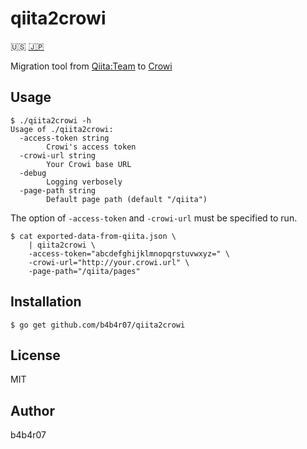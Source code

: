 qiita2crowi
===========

:us: [:jp:](./docs/README_ja.md)

Migration tool from [Qiita:Team](https://teams.qiita.com/) to [Crowi](http://site.crowi.wiki/)

## Usage

```console
$ ./qiita2crowi -h
Usage of ./qiita2crowi:
  -access-token string
        Crowi's access token
  -crowi-url string
        Your Crowi base URL
  -debug
        Logging verbosely
  -page-path string
        Default page path (default "/qiita")
```

The option of `-access-token` and `-crowi-url` must be specified to run.

```console
$ cat exported-data-from-qiita.json \
    | qiita2crowi \
    -access-token="abcdefghijklmnopqrstuvwxyz=" \
    -crowi-url="http://your.crowi.url" \
    -page-path="/qiita/pages"
```

## Installation

```console
$ go get github.com/b4b4r07/qiita2crowi
```

## License

MIT

## Author

b4b4r07
